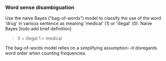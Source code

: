### Word sense disambiguation

Use the naive Bayes ("bag-of-words") model to classify the use of the word 'drug' in various sentence as meaning 'medical' (1) or 'illegal' (0).
Naive Bayes [todo add brief definition]

> 0 = illegal
> 1 = medical

The bag-of-words model relies on a simplifying assumption--it disregards word order when counting frequencies. 
